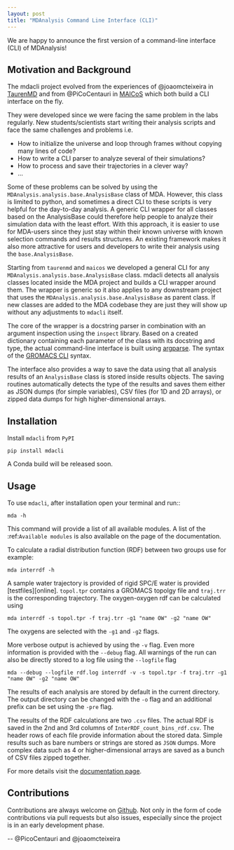 ```yaml
---
layout: post
title: "MDAnalysis Command Line Interface (CLI)"
---
```


We are happy to announce the first version of a command-line interface (CLI)
of MDAnalysis!

## Motivation and Background

The mdacli project evolved from the experiences of @joaomcteixeira in
[TaurenMD][taurenmd] and from @PiCoCentauri in [MAICoS][maicos] which
both build a CLI interface on the fly.

They were developed since
we were facing the same problem in the labs regularly.
New students/scientists start writing their analysis
scripts and face the same challenges and problems i.e.

* How to initialize the universe and loop through frames without copying many lines of code?
* How to write a CLI parser to analyze several of their simulations?
* How to process and save their trajectories in a clever way?
* ...

Some of these problems can be solved by using the
`MDAnalysis.analysis.base.AnalysisBase` class of MDA. However,
this class is limited to python, and sometimes a direct CLI to these
scripts is very helpful for the day-to-day analysis.
A generic CLI wrapper for all classes based on the AnalysisBase could
therefore help people to analyze their simulation
data with the least effort. With this approach, it is easier to use for
MDA-users since they just stay within their known universe
with known selection commands and results structures.
An existing framework makes it also more attractive for users
and developers to write their analysis using the
`base.AnalysisBase`.

Starting from `taurenmd` and `maicos` we
developed a general CLI for any `MDAnalysis.analysis.base.AnalysisBase` class.
mdacli detects all analysis classes located inside the
MDA project and builds a CLI wrapper around them. The wrapper
is generic so it also applies to any downstream
project that uses the `MDAnalysis.analysis.base.AnalysisBase`
as parent class. If new classes are added to the
MDA codebase they are just they will show up without
any adjustments to `mdacli` itself.

The core of the wrapper is a docstring parser in combination
with an argument inspection using the `inspect` library. Based on
a created dictionary containing
each parameter of the class with its docstring and type, the actual command-line interface is built using [argparse][argparse]. The syntax of the
[GROMACS CLI][gmx_cli] syntax.

The interface also provides a
way to save the data using that all analysis results of an `AnalysisBase`
class is stored inside results objects. The saving routines automatically
detects the type of the results and saves them either as JSON dumps (for
simple variables), CSV files (for 1D and 2D arrays), or zipped data dumps
for high higher-dimensional arrays.


## Installation

Install ``mdacli`` from ``PyPI``

    pip install mdacli

A Conda build will be released soon.

## Usage

To use ``mdacli``, after installation
open your terminal and run::

    mda -h

This command will provide a list of all available modules. A list of the
:ref:`Available modules` is also available on the page of the documentation.

To calculate a radial distribution function (RDF) between two groups use for example:

    mda interrdf -h

A sample water trajectory is provided of rigid SPC/E water is
provided [testfiles][online].
`topol.tpr` contains a GROMACS topolgy file and `traj.trr` is
the corresponding trajectory. The oxygen-oxygen
rdf can be calculated using

    mda interrdf -s topol.tpr -f traj.trr -g1 "name OW" -g2 "name OW"

The oxygens are selected with the `-g1` and `-g2` flags.

More verbose output is achieved by using the `-v` flag. Even more
information is provided with the `--debug` flag.
All warnings
of the run can also be directly stored to a log file using the `--logfile`
flag

    mda --debug --logfile rdf.log interrdf -v -s topol.tpr -f traj.trr -g1 "name OW" -g2 "name OW"

The results of each analysis are stored by default in the current directory.
The output directory can be changed with the `-o` flag and an additional prefix can be
set using the `-pre` flag.

The results of the RDF calculations
are two `.csv` files. The actual RDF is saved in the 2nd and 3rd columns
of `InterRDF_count_bins_rdf.csv`. The header rows of each file provide
information about the stored data. Simple results such as bare numbers or
strings are stored as `JSON` dumps. More complex data such as
4 or higher-dimensional arrays are saved as a bunch of CSV files zipped
together.

For more details visit the [documentation page][documentation].

## Contributions

Contributions are always welcome on [Github][github]. Not only in the form of
code contributions via pull requests but also issues, especially
since the project is in an early development phase.

-- @PicoCentauri and @joaomcteixeira


[taurenmd]: https://github.com/joaomcteixeira/taurenmd
[maicos]: https://gitlab.com/maicos-devel/maicos
[gmx_cli]: https://manual.gromacs.org/documentation/current/user-guide/cmdline.html
[argparse]: https://docs.python.org/3/library/argparse.html
[testfiles]: https://github.com/MDAnalysis/mdacli/tree/main/data
[documentation]: https://mdacli.readthedocs.io/en/latest/
[github]: https://github.com/MDAnalysis/mdacli